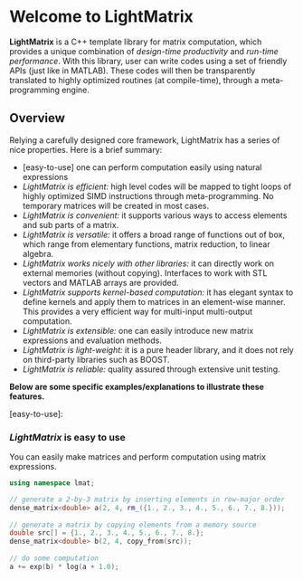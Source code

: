 # Welcome to LightMatrix

**LightMatrix** is a C++ template library for matrix computation, which provides a unique combination of *design-time productivity* and *run-time performance*.
With this library, user can write codes using a set of friendly APIs (just like in MATLAB). These codes will then be transparently translated to highly optimized routines (at compile-time), through a meta-programming engine. 

## Overview

Relying a carefully designed core framework, LightMatrix has a series of nice properties. Here is a brief summary:

 - [easy-to-use] one can perform computation easily using natural expressions
 - *LightMatrix is efficient:* high level codes will be mapped to tight loops of highly optimized SIMD instructions through meta-programming. No temporary matrices will be created in most cases.
 - *LightMatrix is convenient:* it supports various ways to access elements and sub parts of a matrix.
 - *LightMatrix is versatile:* it offers a broad range of functions out of box, which range from elementary functions, matrix reduction, to linear algebra.
 - *LightMatrix works nicely with other libraries:* it can directly work on external memories (without copying). Interfaces to work with STL vectors and MATLAB arrays are provided.
 - *LightMatrix supports kernel-based computation:* it has elegant syntax to define kernels and apply them to matrices in an element-wise manner. This provides a very efficient way for multi-input multi-output computation.
 - *LightMatrix is extensible:* one can easily introduce new matrix expressions and evaluation methods.
 - *LightMatrix is light-weight:* it is a pure header library, and it does not rely on third-party libraries such as BOOST.
 - *LightMatrix is reliable:* quality assured through extensive unit testing.
	
**Below are some specific examples/explanations to illustrate these features.**

[easy-to-use]:
### *LightMatrix* is easy to use

You can easily make matrices and perform computation using matrix expressions.

```c++	
using namespace lmat;

// generate a 2-by-3 matrix by inserting elements in row-major order
dense_matrix<double> a(2, 4, rm_({1., 2., 3., 4., 5., 6., 7., 8.}));
	
// generate a matrix by copying elements from a memory source 
double src[] = {1., 2., 3., 4., 5., 6., 7., 8.};
dense_matrix<double> b(2, 4, copy_from(src));
	
// do some computation
a += exp(b) * log(a + 1.0);
```